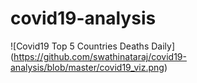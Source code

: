 # covid19-analysis

![Covid19 Top 5 Countries Deaths Daily]
(https://github.com/swathinataraj/covid19-analysis/blob/master/covid19_viz.png)
